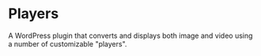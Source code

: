 Players
=======

A WordPress plugin that converts and displays both image and video using a number of customizable "players".